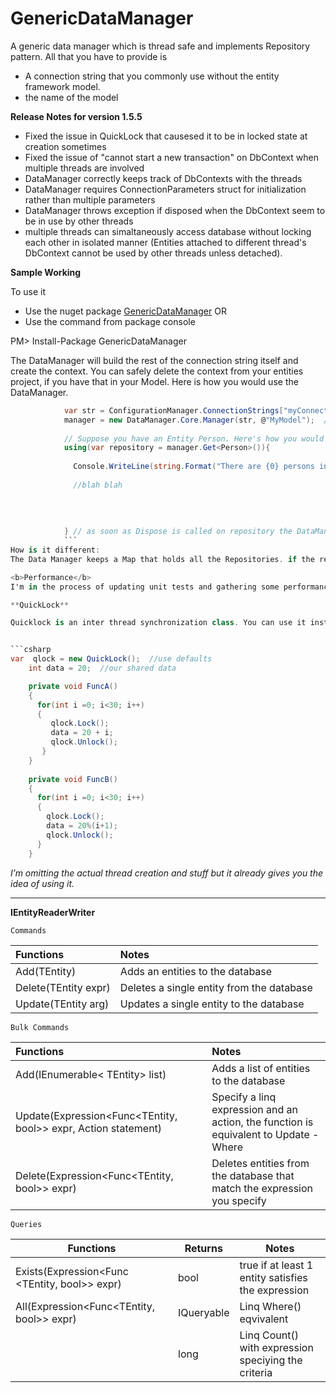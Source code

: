 # GenericDataManager
A generic data manager which  is thread safe and implements Repository pattern. All that you have to provide is 
 - A connection string that you commonly use without the entity framework model. 
 - the name of the model 

**Release Notes for version 1.5.5** 
- Fixed the issue in QuickLock that causesed it to be in locked state at creation sometimes 
- Fixed the issue of "cannot start a new transaction" on DbContext when multiple threads are involved 
- DataManager correctly keeps track of DbContexts with the threads 
- DataManager requires ConnectionParameters struct for initialization rather than multiple parameters 
- DataManager throws exception if disposed when the DbContext seem to be in use by other threads 
- multiple threads can simaltaneously access database without locking each other in isolated manner (Entities attached to different thread's DbContext cannot be used by other threads unless detached).

**Sample Working**

To use it
 - Use the nuget package [GenericDataManager](https://www.nuget.org/packages/GenericDataManager) OR 
 - Use the command from package console 
 
 PM> Install-Package GenericDataManager

The DataManager will build the rest of the connection string itself and create the context. You can safely delete the context from your entities project, if you have that in your Model. Here is how you would use the DataManager.

```csharp
            var str = ConfigurationManager.ConnectionStrings["myConnectionString"].ConnectionString;
            manager = new DataManager.Core.Manager(str, @"MyModel");  // no csdl or similar extension
            
            // Suppose you have an Entity Person. Here's how you would use it
            using(var repository = manager.Get<Person>()){
            
              Console.WriteLine(string.Format("There are {0} persons in the database", repository.Count()));
              
              //blah blah
             
            
            
            
            } // as soon as Dispose is called on repository the DataManager will take care of the rest. 
            ```
How is it different: 
The Data Manager keeps a Map that holds all the Repositories. if the requested repository for that Entity type is already in the map, it reference counts it and returns so the same Repository for that Entity is shared across different requests. If the repository is not there, The DataManager creates ones and returns the instance. The operations are thread safe as the DataManager utilizes QuickLock.

<b>Performance</b>
I'm in the process of updating unit tests and gathering some performance metrics. it will take a while.

**QuickLock**

Quicklock is an inter thread synchronization class. You can use it instead of C#’s `lock` keyword which internally uses Monitor. It provides performance using the Interlocked.Exchange methods. If the lock cannot be acquired, it retries for few times after which it throws the TimeoutException. Here is how you would use:


```csharp
var  qlock = new QuickLock();  //use defaults
    int data = 20;  //our shared data

    private void FuncA()
    {
      for(int i =0; i<30; i++)
      {
      	 qlock.Lock();
         data = 20 + i;
         qlock.Unlock();
       }
    }
	 
    private void FuncB()
    {
      for(int i =0; i<30; i++)
      {
      	qlock.Lock();
      	data = 20%(i+1);
      	qlock.Unlock();
      }
    }
```
*I’m omitting the actual thread creation and stuff but it already gives you the idea of using it.*

---------------------------------------------------------------------

**IEntityReaderWriter**

`Commands`

| Functions              |  Notes                                   |
|:-----------------------|:-----------------------------------------|
| Add(TEntity)           | Adds an entities to the database         | 
| Delete(TEntity expr)   | Deletes a single entity from the database|   
| Update(TEntity arg)    | Updates a single entity to the database  |   




`Bulk Commands`

| Functions   |     Notes     |
|:----------|:-------------|
| Add(IEnumerable< TEntity> list) | Adds a list of entities to the database | 
| Update(Expression<Func<TEntity, bool>> expr, Action<TEntity> statement) | Specify a linq expression and an action, the function is equivalent to Update - Where |   
| Delete(Expression<Func<TEntity, bool>> expr) | Deletes entities from  the database that match the expression you specify|


`Queries`

|Functions	|Returns |Notes   	|
|---	|---	|---	|
|Exists(Expression<Func <TEntity, bool>> expr)|bool| true if at least 1 entity satisfies the expression	|
|All(Expression<Func<TEntity, bool>> expr) | IQueryable<TEntity>| Linq Where() eqvivalent 	|
|  	|long |Linq Count() with expression speciying the criteria|   
